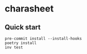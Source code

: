 # charasheet

## Quick start
```shell
pre-commit install --install-hooks
poetry install
inv test
```
